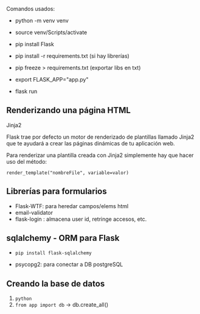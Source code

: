 Comandos usados:

- python -m venv venv

- source venv/Scripts/activate

- pip install Flask

- pip install -r requirements.txt (si hay librerías)

- pip freeze > requirements.txt (exportar libs en txt)

- export FLASK_APP="app.py"

- flask run

## Renderizando una página HTML

Jinja2

Flask trae por defecto un motor de renderizado de plantillas llamado Jinja2 que te ayudará a crear las páginas dinámicas de tu aplicación web.

Para renderizar una plantilla creada con Jinja2 simplemente hay que hacer uso del método:

`render_template("nombreFile", variable=valor)`

## Librerías para formularios

- Flask-WTF: para heredar campos/elems html
- email-validator
- flask-login : almacena user id, retringe accesos, etc.

## sqlalchemy - ORM para Flask

- `pip install flask-sqlalchemy`

- psycopg2: para conectar a DB postgreSQL

## Creando la base de datos

1.  `python`
2.  `from app import db` -> db.create_all()
